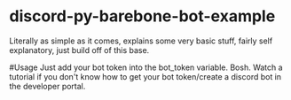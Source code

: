 # discord-py-barebone-bot-example
Literally as simple as it comes, explains some very basic stuff, fairly self explanatory, just build off of this base.

#Usage
Just add your bot token into the bot_token variable. Bosh.
Watch a tutorial if you don't know how to get your bot token/create a discord bot in the developer portal.
